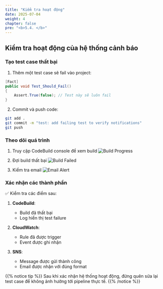 ```yaml
---
title: "Kiểm tra hoạt động"
date: 2025-07-04
weight: 4
chapter: false
pre: "<b>5.4. </b>"
---
```


## Kiểm tra hoạt động của hệ thống cảnh báo

### Tạo test case thất bại

1. Thêm một test case sẽ fail vào project:

```csharp
[Fact]
public void Test_Should_Fail()
{
    Assert.True(false); // Test này sẽ luôn fail
}
```

2. Commit và push code:
```bash
git add .
git commit -m "test: add failing test to verify notifications"
git push
```

### Theo dõi quá trình

1. Truy cập CodeBuild console để xem build
   ![Build Progress](/images/5-monitoring/5.4-build-progress.png)

2. Đợi build thất bại
   ![Build Failed](/images/5-monitoring/5.4-build-failed.png)

3. Kiểm tra email
   ![Email Alert](/images/5-monitoring/5.4-email-alert.png)

### Xác nhận các thành phần

✅ Kiểm tra các điểm sau:

1. **CodeBuild**:
   - Build đã thất bại
   - Log hiển thị test failure

2. **CloudWatch**:
   - Rule đã được trigger
   - Event được ghi nhận

3. **SNS**:
   - Message được gửi thành công
   - Email được nhận với đúng format

{{% notice tip %}}
Sau khi xác nhận hệ thống hoạt động, đừng quên sửa lại test case để không ảnh hưởng tới pipeline thực tế.
{{% /notice %}}
